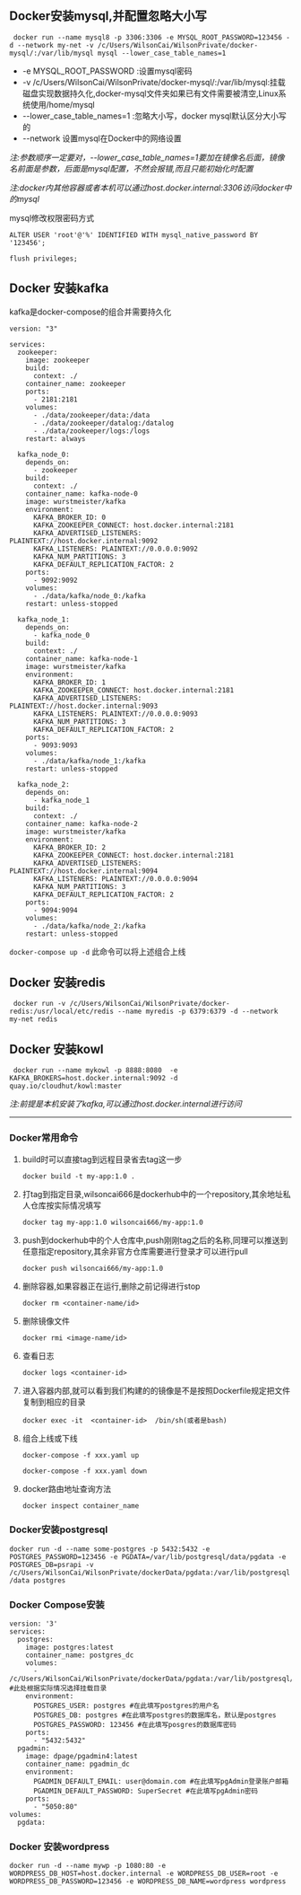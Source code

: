 ## Docker安装mysql,并配置忽略大小写

` docker run --name mysql8 -p 3306:3306 -e MYSQL_ROOT_PASSWORD=123456 -d --network my-net -v /c/Users/WilsonCai/WilsonPrivate/docker-mysql/:/var/lib/mysql mysql --lower_case_table_names=1`

* -e MYSQL_ROOT_PASSWORD        :设置mysql密码
* -v /c/Users/WilsonCai/WilsonPrivate/docker-mysql/:/var/lib/mysql:挂载磁盘实现数据持久化,docker-mysql文件夹如果已有文件需要被清空,Linux系统使用/home/mysql
* --lower_case_table_names=1    :忽略大小写，docker mysql默认区分大小写的
* --network 设置mysql在Docker中的网络设置

*注:参数顺序一定要对，--lower_case_table_names=1要加在镜像名后面，镜像名前面是参数，后面是mysql配置，不然会报错,而且只能初始化时配置*

*注:docker内其他容器或者本机可以通过host.docker.internal:3306访问docker中的mysql*

mysql修改权限密码方式

`ALTER USER 'root'@'%' IDENTIFIED WITH mysql_native_password BY '123456';`

`flush privileges;`

## Docker 安装kafka
kafka是docker-compose的组合并需要持久化
```
version: "3"

services:
  zookeeper:
    image: zookeeper
    build:
      context: ./
    container_name: zookeeper
    ports:
      - 2181:2181
    volumes:
      - ./data/zookeeper/data:/data
      - ./data/zookeeper/datalog:/datalog
      - ./data/zookeeper/logs:/logs
    restart: always

  kafka_node_0:
    depends_on:
      - zookeeper
    build:
      context: ./
    container_name: kafka-node-0
    image: wurstmeister/kafka
    environment:
      KAFKA_BROKER_ID: 0
      KAFKA_ZOOKEEPER_CONNECT: host.docker.internal:2181
      KAFKA_ADVERTISED_LISTENERS: PLAINTEXT://host.docker.internal:9092
      KAFKA_LISTENERS: PLAINTEXT://0.0.0.0:9092
      KAFKA_NUM_PARTITIONS: 3
      KAFKA_DEFAULT_REPLICATION_FACTOR: 2
    ports:
      - 9092:9092
    volumes:
      - ./data/kafka/node_0:/kafka
    restart: unless-stopped

  kafka_node_1:
    depends_on:
      - kafka_node_0
    build:
      context: ./
    container_name: kafka-node-1
    image: wurstmeister/kafka
    environment:
      KAFKA_BROKER_ID: 1
      KAFKA_ZOOKEEPER_CONNECT: host.docker.internal:2181
      KAFKA_ADVERTISED_LISTENERS: PLAINTEXT://host.docker.internal:9093
      KAFKA_LISTENERS: PLAINTEXT://0.0.0.0:9093
      KAFKA_NUM_PARTITIONS: 3
      KAFKA_DEFAULT_REPLICATION_FACTOR: 2
    ports:
      - 9093:9093
    volumes:
      - ./data/kafka/node_1:/kafka
    restart: unless-stopped

  kafka_node_2:
    depends_on:
      - kafka_node_1
    build:
      context: ./
    container_name: kafka-node-2
    image: wurstmeister/kafka
    environment:
      KAFKA_BROKER_ID: 2
      KAFKA_ZOOKEEPER_CONNECT: host.docker.internal:2181
      KAFKA_ADVERTISED_LISTENERS: PLAINTEXT://host.docker.internal:9094
      KAFKA_LISTENERS: PLAINTEXT://0.0.0.0:9094
      KAFKA_NUM_PARTITIONS: 3
      KAFKA_DEFAULT_REPLICATION_FACTOR: 2
    ports:
      - 9094:9094
    volumes:
      - ./data/kafka/node_2:/kafka
    restart: unless-stopped
```

`docker-compose up -d` 此命令可以将上述组合上线
## Docker 安装redis
` docker run -v /c/Users/WilsonCai/WilsonPrivate/docker-redis:/usr/local/etc/redis --name myredis -p 6379:6379 -d --network my-net redis`

## Docker 安装kowl
` docker run --name mykowl -p 8888:8080  -e KAFKA_BROKERS=host.docker.internal:9092 -d quay.io/cloudhut/kowl:master`

*注:前提是本机安装了kafka,可以通过host.docker.internal进行访问*

----
### Docker常用命令

1. build时可以直接tag到远程目录省去tag这一步

   `docker build -t my-app:1.0 .`

2. 打tag到指定目录,wilsoncai666是dockerhub中的一个repository,其余地址私人仓库按实际情况填写

   `docker tag my-app:1.0 wilsoncai666/my-app:1.0`

3. push到dockerhub中的个人仓库中,push刚刚tag之后的名称,同理可以推送到任意指定repository,其余非官方仓库需要进行登录才可以进行pull

   `docker push wilsoncai666/my-app:1.0`

4. 删除容器,如果容器正在运行,删除之前记得进行stop

   `docker rm <container-name/id>`

5. 删除镜像文件

   `docker rmi <image-name/id>`

6. 查看日志

   `docker logs <container-id>`

7. 进入容器内部,就可以看到我们构建的的镜像是不是按照Dockerfile规定把文件复制到相应的目录

   `docker exec -it  <container-id>  /bin/sh(或者是bash)`

8. 组合上线或下线

   `docker-compose -f xxx.yaml up`

   `docker-compose -f xxx.yaml down`
 9. docker路由地址查询方法

    `docker inspect container_name`


### Docker安装postgresql
`docker run -d --name some-postgres -p 5432:5432 -e POSTGRES_PASSWORD=123456 -e PGDATA=/var/lib/postgresql/data/pgdata -e POSTGRES_DB=psrapi -v /c/Users/WilsonCai/WilsonPrivate/dockerData/pgdata:/var/lib/postgresql/data postgres`

### Docker Compose安装
```
version: '3'
services:
  postgres:
    image: postgres:latest
    container_name: postgres_dc
    volumes:
      - /c/Users/WilsonCai/WilsonPrivate/dockerData/pgdata:/var/lib/postgresql/data #此处根据实际情况选择挂载目录
    environment:
      POSTGRES_USER: postgres #在此填写postgres的用户名
      POSTGRES_DB: postgres #在此填写postgres的数据库名，默认是postgres
      POSTGRES_PASSWORD: 123456 #在此填写posgres的数据库密码
    ports:
      - "5432:5432"
  pgadmin:
    image: dpage/pgadmin4:latest
    container_name: pgadmin_dc
    environment: 
      PGADMIN_DEFAULT_EMAIL: user@domain.com #在此填写pgAdmin登录账户邮箱
      PGADMIN_DEFAULT_PASSWORD: SuperSecret #在此填写pgAdmin密码
    ports:
      - "5050:80"
volumes:
  pgdata:
  ```
### Docker 安装wordpress
`docker run -d --name mywp -p 1080:80 -e WORDPRESS_DB_HOST=host.docker.internal -e WORDPRESS_DB_USER=root -e WORDPRESS_DB_PASSWORD=123456 -e WORDPRESS_DB_NAME=wordpress wordpress`